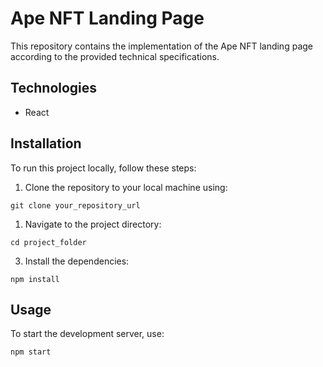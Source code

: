 # Ape NFT Landing Page

This repository contains the implementation of the Ape NFT landing page according to the provided
technical specifications.

## Technologies

- React

## Installation

To run this project locally, follow these steps:

1. Clone the repository to your local machine using:

`git clone your_repository_url`

1. Navigate to the project directory:

`cd project_folder`

3. Install the dependencies:

`npm install`

## Usage

To start the development server, use:

`npm start`
